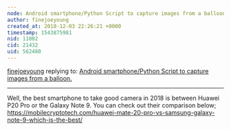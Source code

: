 ```yaml
---
node: Android smartphone/Python Script to capture images from a balloon.
author: finejoeyoung
created_at: 2018-12-03 22:26:21 +0000
timestamp: 1543875981
nid: 11002
cid: 21432
uid: 562480
---
```




[finejoeyoung](../profile/finejoeyoung) replying to: [Android smartphone/Python Script to capture images from a balloon.](../notes/LummiGIS/07-31-2014/android-smartphone-python-script-to-capture-images-from-a-baloon)

----
 Well, the best smartphone to take good camera in 2018 is between Huawei P20 Pro or the Galaxy Note 9. You can check out their comparison below; https://mobilecryptotech.com/huawei-mate-20-pro-vs-samsung-galaxy-note-9-which-is-the-best/